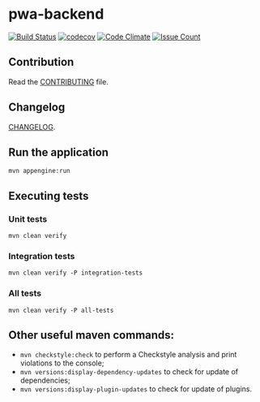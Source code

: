 # pwa-backend

[![Build Status](https://travis-ci.org/growingabit/pwa-backend.svg?branch=master)](https://travis-ci.org/growingabit/pwa-backend)
[![codecov](https://codecov.io/gh/growingabit/pwa-backend/branch/master/graph/badge.svg)](https://codecov.io/gh/growingabit/pwa-backend)
[![Code Climate](https://codeclimate.com/github/growingabit/pwa-backend/badges/gpa.svg)](https://codeclimate.com/github/growingabit/pwa-backend)
[![Issue Count](https://codeclimate.com/github/growingabit/pwa-backend/badges/issue_count.svg)](https://codeclimate.com/github/growingabit/pwa-backend)

## Contribution
Read the [CONTRIBUTING](CONTRIBUTING.md) file.

## Changelog
[CHANGELOG](CHANGELOG.md).

## Run the application

`mvn appengine:run`

## Executing tests

### Unit tests
`mvn clean verify`

### Integration tests
`mvn clean verify -P integration-tests`

### All tests
`mvn clean verify -P all-tests`

## Other useful maven commands:

- `mvn checkstyle:check` to perform a Checkstyle analysis and print violations to the console;
- `mvn versions:display-dependency-updates` to check for update of dependencies;
- `mvn versions:display-plugin-updates` to check for update of plugins.
